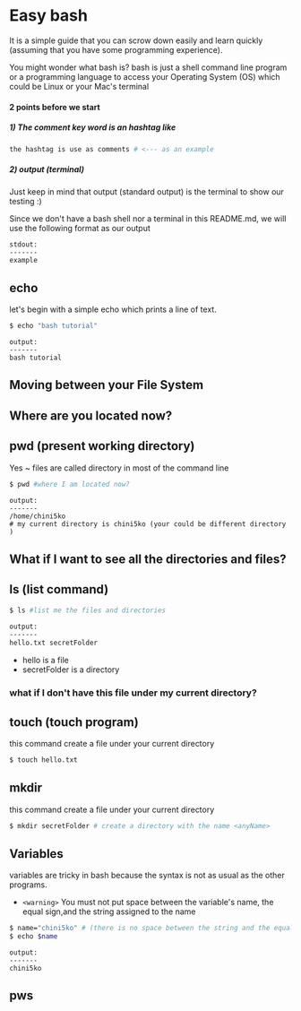 # Easy bash
It is a simple guide that you can scrow down easily and learn quickly (assuming that you have some programming experience).

You might wonder what bash is? 
bash is just a shell command line program or a programming language to access your Operating System (OS) which could be Linux or your Mac's terminal 

#### 2 points before we start 

##### 1) The comment key word is an hashtag like #
```bash 
the hashtag is use as comments # <--- as an example 
```

##### 2) output (terminal)
Just keep in mind that output (standard output) is the terminal to show our testing :)  

Since we don't have a bash shell nor a terminal in this README.md, we will use the following format as our output

```
stdout:
-------
example
```

## echo

let's begin with a simple echo which prints a line of text. 

```bash
$ echo "bash tutorial"
```

```
output:
-------
bash tutorial 
```

## Moving between your File System 

## Where are you located now? 
## pwd (present working directory)
Yes ~ files are called directory in most of the command line 

```bash
$ pwd #where I am located now?
```

```
output:
-------
/home/chini5ko
# my current directory is chini5ko (your could be different directory )
```


## What if I want to see all the directories and files?
## ls (list command)

```bash
$ ls #list me the files and directories 
```

```bash
output:
-------
hello.txt secretFolder
```
- hello is a file
- secretFolder is a directory 

### what if I don't have this file under my current directory?

## touch (touch program)
this command create a file under your current directory 
```bash
$ touch hello.txt 
```

## mkdir 
this command create a file under your current directory 
```bash
$ mkdir secretFolder # create a directory with the name <anyName>
```


## Variables
variables are tricky in bash because the syntax is not as usual as the other programs. 
-  ```<warning>``` You must not put space between the variable's name, the equal sign,and the string assigned to the name 
```bash
$ name="chini5ko" # (there is no space between the string and the equal sign !)
$ echo $name
```
```
output:
-------
chini5ko  
```

## pws






